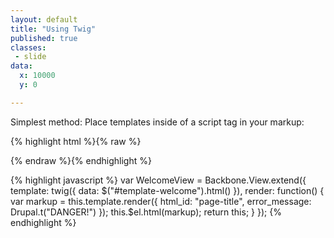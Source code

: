```yaml
---
layout: default
title: "Using Twig"
published: true
classes:
 - slide
data:
  x: 10000
  y: 0

---
```

Simplest method: Place templates inside of a script tag in your markup:

{% highlight html %}{% raw %}
<script type="text/html" id="template-welcome">
  <h1 id="{{ html_id }}">{{ 'Welcome' | t }}<h1>
  {% if error_message %}
    <p class="error">{{ error_message }}</p>
  {% endif %}
</script>
{% endraw %}{% endhighlight %}

{% highlight javascript %}
var WelcomeView = Backbone.View.extend({
  template: twig({ data: $("#template-welcome").html() }),
  render: function() {
    var markup = this.template.render({
      html_id: "page-title",
      error_message: Drupal.t("DANGER!")
    });
    this.$el.html(markup);
    return this;
  }
});
{% endhighlight %}
